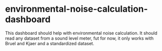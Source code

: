 # environmental-noise-calculation-dashboard
This dashboard should help with environmental noise calculation. It should read any dataset from a sound level meter, fut for now, it only works with Bruel and Kjaer and a standardized dataset.
